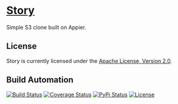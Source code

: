 # [Story](http://story.hive.pt)

Simple S3 clone built on Appier.

## License

Story is currently licensed under the [Apache License, Version 2.0](http://www.apache.org/licenses/).

## Build Automation

[![Build Status](https://travis-ci.com/hivesolutions/story.svg?branch=master)](https://travis-ci.com/hivesolutions/story)
[![Coverage Status](https://coveralls.io/repos/hivesolutions/story/badge.svg?branch=master)](https://coveralls.io/r/hivesolutions/story?branch=master)
[![PyPi Status](https://img.shields.io/pypi/v/story_python.svg)](https://pypi.python.org/pypi/story_python)
[![License](https://img.shields.io/badge/license-Apache%202.0-blue.svg)](https://www.apache.org/licenses/)
